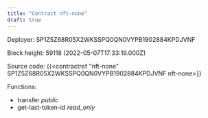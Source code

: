 ```yaml
---
title: "Contract nft-none"
draft: true
---
```

Deployer: SP1Z5Z68R05X2WKSSPQ0QN0VYPB1902884KPDJVNF


 



Block height: 59118 (2022-05-07T17:33:19.000Z)

Source code: {{<contractref "nft-none" SP1Z5Z68R05X2WKSSPQ0QN0VYPB1902884KPDJVNF nft-none>}}

Functions:

* transfer _public_
* get-last-token-id _read_only_
